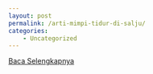 ```yaml
---
layout: post
permalink: /arti-mimpi-tidur-di-salju/
categories:
    - Uncategorized
---
```


[Baca Selengkapnya](/02)
